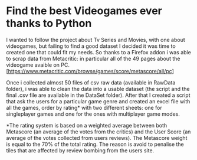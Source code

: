# Find the best Videogames ever thanks to Python

I wanted to follow the project about Tv Series and Movies, with one about videogames, but failing to find a good dataset I decided it was time to created one that could fit my needs. So thanks to a Firefox addon i was able to scrap data from Metacritic: in particular all of the 49 pages about the videogame avaible on PC. [https://www.metacritic.com/browse/games/score/metascore/all/pc]

Once i collected almost 50 files of csv raw data (available in RawData folder), i was able to clean the data into a usable dataset (the script and the final .csv file are available in the DataSet folder). After that I created a script that ask the users for a particular game genre and created an excel file with all the games, order by rating* with two different sheets: one for singleplayer games and one for the ones with multiplayer game modes.

*The rating system is based on a weighted average between both Metascore (an average of the votes from the critics) and the User Score (an average of the votes collected from users reviews). The Metascore weight is equal to the 70% of the total rating. The reason is avoid to penalise the tiles that are affected by review bombing from the users site.
